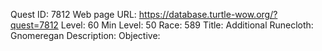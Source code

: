 Quest ID: 7812
Web page URL: https://database.turtle-wow.org/?quest=7812
Level: 60
Min Level: 50
Race: 589
Title: Additional Runecloth: Gnomeregan
Description: 
Objective: 
